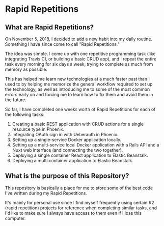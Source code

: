 # Rapid Repetitions

## What are Rapid Repetitions?

On November 5, 2018, I decided to add a new habit into my daily routine. Something I have since come to call "Rapid Repetitions."

The idea was simple. I come up with one repetitive programming task (like integrating Travis CI, or building a basic CRUD app), and I repeat the entire task every morning for six days a week, trying to complete as much from memory as possible.

This has helped me learn new technologies at a much faster past than I used to by helping me memorize the general workflow required to set up the technology, as well as introducing me to some of the most common errors early on and forcing me to learn how to fix them and avoid them in the future.

So far, I have completed one weeks worth of Rapid Repetitions for each of the following tasks:

1. Creating a basic REST application with CRUD actions for a single resource type in Phoenix.
2. Integrating OAuth sign in with Ueberauth in Phoenix.
3. Setting up a single-service Docker application locally.
4. Setting up a multi-service local Docker application with a Rails API and a Nuxt web interface (and connecting the two together).
5. Deploying a single container React application to Elastic Beanstalk.
6. Deploying a multi container application to Elastic Beanstalk.


## What is the purpose of this Repository?

This repository is basically a place for me to store some of the best code I've written during my Rapid Repetitions.

It's mainly for personal use since I find myself frequently using certain R2 (rapid repetition) projects for reference when completing similar tasks, and I'd like to make sure I always have access to them even if I lose this computer.
